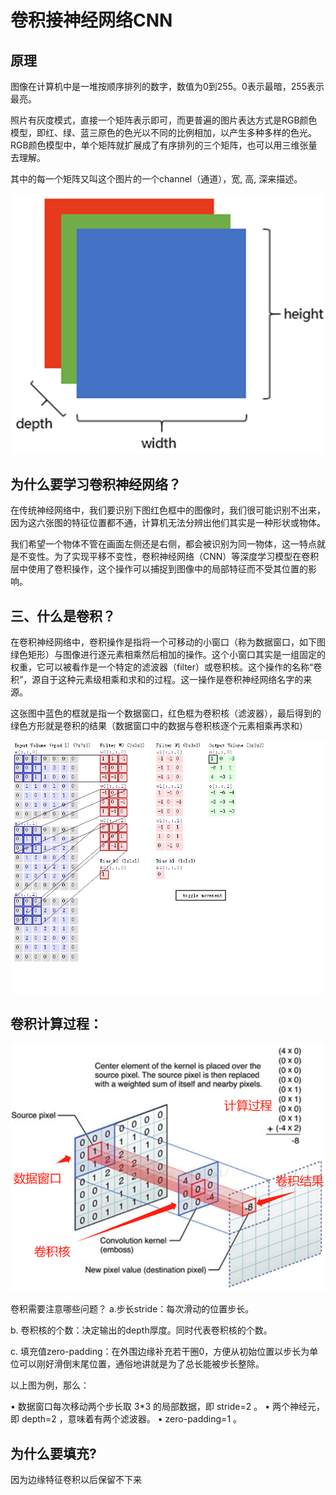 # 卷积接神经网络CNN
## 原理
图像在计算机中是一堆按顺序排列的数字，数值为0到255。0表示最暗，255表示最亮。

照片有灰度模式，直接一个矩阵表示即可，而更普遍的图片表达方式是RGB颜色模型，即红、绿、蓝三原色的色光以不同的比例相加，以产生多种多样的色光。RGB颜色模型中，单个矩阵就扩展成了有序排列的三个矩阵，也可以用三维张量去理解。

其中的每一个矩阵又叫这个图片的一个channel（通道），宽, 高, 深来描述。

![image.png](https://raw.githubusercontent.com/lishiyu2006/picgo/main/cdning/202510081559415.png)

## 为什么要学习卷积神经网络？

在传统神经网络中，我们要识别下图红色框中的图像时，我们很可能识别不出来，因为这六张图的特征位置都不通，计算机无法分辨出他们其实是一种形状或物体。

我们希望一个物体不管在画面左侧还是右侧，都会被识别为同一物体，这一特点就是不变性。为了实现平移不变性，卷积神经网络（CNN）等深度学习模型在卷积层中使用了卷积操作，这个操作可以捕捉到图像中的局部特征而不受其位置的影响。

## 三、什么是卷积？
在卷积神经网络中，卷积操作是指将一个可移动的小窗口（称为数据窗口，如下图绿色矩形）与图像进行逐元素相乘然后相加的操作。这个小窗口其实是一组固定的权重，它可以被看作是一个特定的滤波器（filter）或卷积核。这个操作的名称“卷积”，源自于这种元素级相乘和求和的过程。这一操作是卷积神经网络名字的来源。

这张图中蓝色的框就是指一个数据窗口，红色框为卷积核（滤波器），最后得到的绿色方形就是卷积的结果（数据窗口中的数据与卷积核逐个元素相乘再求和）

![](https://raw.githubusercontent.com/lishiyu2006/picgo/main/cdning/202510081614281.png)

## 卷积计算过程：

![image.png](https://raw.githubusercontent.com/lishiyu2006/picgo/main/cdning/202510081628167.png)

卷积需要注意哪些问题？
a.步长stride：每次滑动的位置步长。

b. 卷积核的个数：决定输出的depth厚度。同时代表卷积核的个数。

c. 填充值zero-padding：在外围边缘补充若干圈0，方便从初始位置以步长为单位可以刚好滑倒末尾位置，通俗地讲就是为了总长能被步长整除。

以上图为例，那么：

• 数据窗口每次移动两个步长取 3*3 的局部数据，即 stride=2 。
• 两个神经元，即 depth=2 ，意味着有两个滤波器。
• zero-padding=1 。

## 为什么要填充?

因为边缘特征卷积以后保留不下来


 